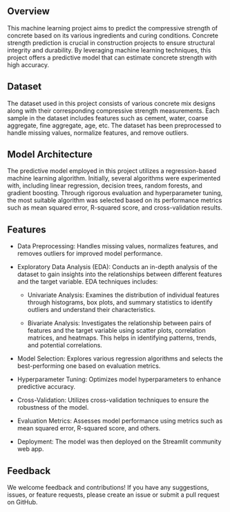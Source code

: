 ## Overview
This machine learning project aims to predict the compressive strength of concrete based on its various ingredients and curing conditions. Concrete strength prediction is crucial in construction projects to ensure structural integrity and durability. By leveraging machine learning techniques, this project offers a predictive model that can estimate concrete strength with high accuracy.

## Dataset
The dataset used in this project consists of various concrete mix designs along with their corresponding compressive strength measurements. Each sample in the dataset includes features such as cement, water, coarse aggregate, fine aggregate, age, etc. The dataset has been preprocessed to handle missing values, normalize features, and remove outliers.

## Model Architecture
The predictive model employed in this project utilizes a regression-based machine learning algorithm. Initially, several algorithms were experimented with, including linear regression, decision trees, random forests, and gradient boosting. Through rigorous evaluation and hyperparameter tuning, the most suitable algorithm was selected based on its performance metrics such as mean squared error, R-squared score, and cross-validation results.

## Features
- Data Preprocessing: Handles missing values, normalizes features, and removes outliers for improved model performance.
- Exploratory Data Analysis (EDA): Conducts an in-depth analysis of the dataset to gain insights into the relationships between different features and the target variable. EDA techniques includes:
  
  - Univariate Analysis: Examines the distribution of individual features through histograms, box plots, and summary statistics to identify outliers and understand their characteristics.
  
  - Bivariate Analysis: Investigates the relationship between pairs of features and the target variable using scatter plots, correlation matrices, and heatmaps. This helps in identifying patterns, trends, and potential correlations.

- Model Selection: Explores various regression algorithms and selects the best-performing one based on evaluation metrics.
- Hyperparameter Tuning: Optimizes model hyperparameters to enhance predictive accuracy.
- Cross-Validation: Utilizes cross-validation techniques to ensure the robustness of the model.
- Evaluation Metrics: Assesses model performance using metrics such as mean squared error, R-squared score, and others.
- Deployment: The model was then deployed on the Streamlit community web app. 

## Feedback
We welcome feedback and contributions! If you have any suggestions, issues, or feature requests, please create an issue or submit a pull request on GitHub.

